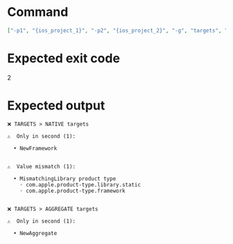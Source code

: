 # Command
```json
["-p1", "{ios_project_1}", "-p2", "{ios_project_2}", "-g", "targets", "-v"]
```

# Expected exit code
2

# Expected output
```
❌ TARGETS > NATIVE targets

⚠️  Only in second (1):

  • NewFramework


⚠️  Value mismatch (1):

  • MismatchingLibrary product type
    ◦ com.apple.product-type.library.static
    ◦ com.apple.product-type.framework


❌ TARGETS > AGGREGATE targets

⚠️  Only in second (1):

  • NewAggregate




```
